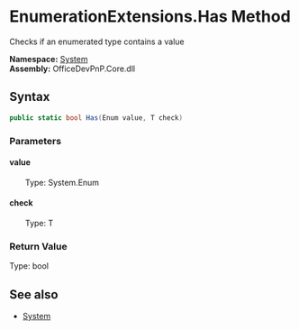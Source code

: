 # EnumerationExtensions.Has Method  
Checks if an enumerated type contains a value  

**Namespace:** [System](System.md)  
**Assembly:** OfficeDevPnP.Core.dll  
## Syntax
```C#
public static bool Has(Enum value, T check)
```
### Parameters
#### value  
&emsp;&emsp;Type: System.Enum  

#### check  
&emsp;&emsp;Type: T  

### Return Value
Type: bool  

## See also
- [System](System.md)
